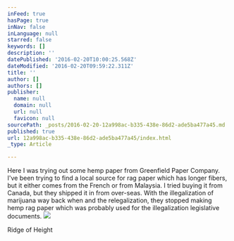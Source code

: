 ```yaml
---
inFeed: true
hasPage: true
inNav: false
inLanguage: null
starred: false
keywords: []
description: ''
datePublished: '2016-02-20T10:00:25.568Z'
dateModified: '2016-02-20T09:59:22.311Z'
title: ''
author: []
authors: []
publisher:
  name: null
  domain: null
  url: null
  favicon: null
sourcePath: _posts/2016-02-20-12a998ac-b335-438e-86d2-ade5ba477a45.md
published: true
url: 12a998ac-b335-438e-86d2-ade5ba477a45/index.html
_type: Article

---
```

Here I was trying out some hemp paper from Greenfield Paper Company.  I've been trying to find a local source for rag paper which has longer fibers, but it either comes from the French or from Malaysia.  I tried buying it from Canada, but they shipped it in from over-seas.  With the illegalization of marijuana way back when and the relegalization, they stopped making hemp rag paper which was probably used for the illegalization legislative documents.
![](https://the-grid-user-content.s3-us-west-2.amazonaws.com/d0c262d6-2be3-4aaa-8432-867a29fcf6f3.jpg)

Ridge of Height
